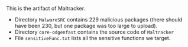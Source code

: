This is the artifact of Maltracker.



* Directory `MalwareSRC` contains 229 malicious packages (there should have been 230, but one package was too large to upload).
* Directory `core-odgenfast` contains the source code of `Maltracker`
* File `sensitiveFunc.txt` lists all the sensitive functions we target.
